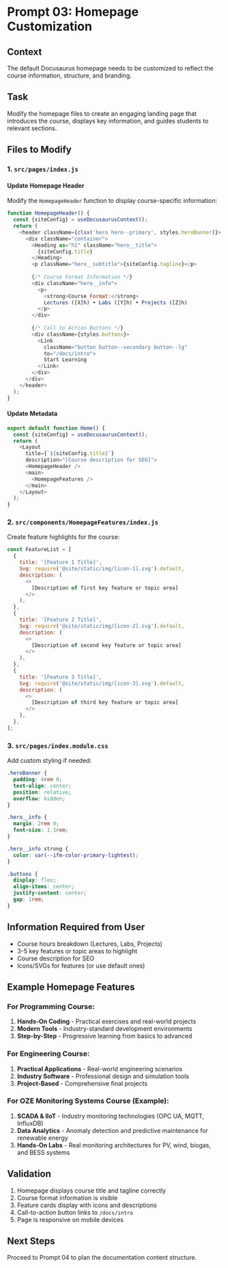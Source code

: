 # Prompt 03: Homepage Customization

## Context
The default Docusaurus homepage needs to be customized to reflect the course information, structure, and branding.

## Task
Modify the homepage files to create an engaging landing page that introduces the course, displays key information, and guides students to relevant sections.

## Files to Modify

### 1. `src/pages/index.js`

#### Update Homepage Header
Modify the `HomepageHeader` function to display course-specific information:

```javascript
function HomepageHeader() {
  const {siteConfig} = useDocusaurusContext();
  return (
    <header className={clsx('hero hero--primary', styles.heroBanner)}>
      <div className="container">
        <Heading as="h1" className="hero__title">
          {siteConfig.title}
        </Heading>
        <p className="hero__subtitle">{siteConfig.tagline}</p>
        
        {/* Course Format Information */}
        <div className="hero__info">
          <p>
            <strong>Course Format:</strong> 
            Lectures ([X]h) • Labs ([Y]h) • Projects ([Z]h)
          </p>
        </div>
        
        {/* Call to Action Buttons */}
        <div className={styles.buttons}>
          <Link
            className="button button--secondary button--lg"
            to="/docs/intro">
            Start Learning
          </Link>
        </div>
      </div>
    </header>
  );
}
```

#### Update Metadata
```javascript
export default function Home() {
  const {siteConfig} = useDocusaurusContext();
  return (
    <Layout
      title={`${siteConfig.title}`}
      description="[Course description for SEO]">
      <HomepageHeader />
      <main>
        <HomepageFeatures />
      </main>
    </Layout>
  );
}
```

### 2. `src/components/HomepageFeatures/index.js`

Create feature highlights for the course:

```javascript
const FeatureList = [
  {
    title: '[Feature 1 Title]',
    Svg: require('@site/static/img/[icon-1].svg').default,
    description: (
      <>
        [Description of first key feature or topic area]
      </>
    ),
  },
  {
    title: '[Feature 2 Title]',
    Svg: require('@site/static/img/[icon-2].svg').default,
    description: (
      <>
        [Description of second key feature or topic area]
      </>
    ),
  },
  {
    title: '[Feature 3 Title]',
    Svg: require('@site/static/img/[icon-3].svg').default,
    description: (
      <>
        [Description of third key feature or topic area]
      </>
    ),
  },
];
```

### 3. `src/pages/index.module.css`

Add custom styling if needed:

```css
.heroBanner {
  padding: 4rem 0;
  text-align: center;
  position: relative;
  overflow: hidden;
}

.hero__info {
  margin: 2rem 0;
  font-size: 1.1rem;
}

.hero__info strong {
  color: var(--ifm-color-primary-lightest);
}

.buttons {
  display: flex;
  align-items: center;
  justify-content: center;
  gap: 1rem;
}
```

## Information Required from User
- Course hours breakdown (Lectures, Labs, Projects)
- 3-5 key features or topic areas to highlight
- Course description for SEO
- Icons/SVGs for features (or use default ones)

## Example Homepage Features

### For Programming Course:
1. **Hands-On Coding** - Practical exercises and real-world projects
2. **Modern Tools** - Industry-standard development environments
3. **Step-by-Step** - Progressive learning from basics to advanced

### For Engineering Course:
1. **Practical Applications** - Real-world engineering scenarios
2. **Industry Software** - Professional design and simulation tools
3. **Project-Based** - Comprehensive final projects

### For OZE Monitoring Systems Course (Example):
1. **SCADA & IIoT** - Industry monitoring technologies (OPC UA, MQTT, InfluxDB)
2. **Data Analytics** - Anomaly detection and predictive maintenance for renewable energy
3. **Hands-On Labs** - Real monitoring architectures for PV, wind, biogas, and BESS systems

## Validation
1. Homepage displays course title and tagline correctly
2. Course format information is visible
3. Feature cards display with icons and descriptions
4. Call-to-action button links to `/docs/intro`
5. Page is responsive on mobile devices

## Next Steps
Proceed to Prompt 04 to plan the documentation content structure.
